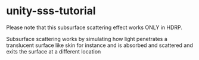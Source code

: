 # unity-sss-tutorial
Please note that this subsurface scattering effect works ONLY in HDRP.

Subsurface scattering works by simulating how light penetrates a translucent surface like skin for instance and is absorbed and scattered and exits the surface at a different location
